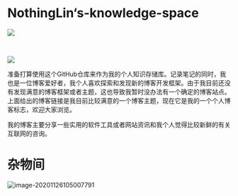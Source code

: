 # NothingLin‘s-knowledge-space


[![](https://img.shields.io/badge/NothingLin-我的个人博客-green?style=plastic&logo=Hexo)](https://www.nothinglin.ml/)  

<br>

[![](https://img.shields.io/badge/最后更新于-2020/21/29-blue?style=plastic&logo=WakaTime)]()

准备打算使用这个GitHub仓库来作为我的个人知识存储库。记录笔记的同时，我也是一位博客爱好者，我个人喜欢探索和发现新的博客开发框架。由于我目前还没有发现满意的博客框架或者主题，这也导致我暂时没办法有一个确定的博客站点。上面给出的博客链接是我目前比较满意的一个博客主题，现在它是我的一个个人博客标志，欢迎大家浏览。

我的博客主要分享一些实用的软件工具或者网站资讯和我个人觉得比较新鲜的有关互联网的咨询。



# 杂物间













































![image-20201126105007791](https://nothinglin.coding.net/p/picture/d/picture/git/raw/master/2020/11/26/20201126105010.png)
